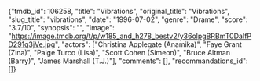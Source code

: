 {"tmdb_id": 106258, "title": "Vibrations", "original_title": "Vibrations", "slug_title": "vibrations", "date": "1996-07-02", "genre": "Drame", "score": "3.7/10", "synopsis": "", "image": "https://image.tmdb.org/t/p/w185_and_h278_bestv2/y36olpgBRBmT0DaIfPD291q3jVe.jpg", "actors": ["Christina Applegate (Anamika)", "Faye Grant (Zina)", "Paige Turco (Lisa)", "Scott Cohen (Simeon)", "Bruce Altman (Barry)", "James Marshall (T.J.)"], "comments": [], "recommandations_id": []}